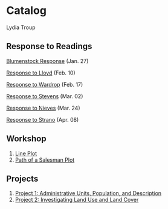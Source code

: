 # Catalog

Lydia Troup

## Response to Readings
[Blumenstock Response](https://lydiatroup.github.io/workshop/blumenstock) (Jan. 27)

[Response to Lloyd](https://lydiatroup.github.io/workshop/Lloyd) (Feb. 10)

[Response to Wardrop](https://lydiatroup.github.io/workshop/Wardrop) (Feb. 17)

[Response to Stevens](https://lydiatroup.github.io/workshop/Stevens) (Mar. 02)

[Response to Nieves](https://lydiatroup.github.io/workshop/Nieves) (Mar. 24)

[Response to Strano](https://lydiatroup.github.io/workshop/Strano) (Apr. 08)

## Workshop

1. [Line Plot](https://github.com/lydiatroup/workshop/blob/master/plot2.png)
2. [Path of a Salesman Plot](https://github.com/lydiatroup/workshop/blob/master/7homes_plot.png)

## Projects
1. [Project 1: Administrative Units, Population, and Description](https://lydiatroup.github.io/workshop/Project1)
2. [Project 2: Investigating Land Use and Land Cover](https://lydiatroup.github.io/workshop/Project2)

